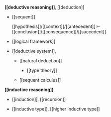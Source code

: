 
**[[deductive reasoning]]**, [[deduction]]

* [[sequent]]

  [[hypothesis]]/[[context]]/[[antecedent]] $\vdash$ [[conclusion]]/[[consequence]]/[[succedent]]

* [[logical framework]]

* [[deductive system]], 

  * [[natural deduction]]

    * [[type theory]]

  * [[sequent calculus]]

**[[inductive reasoning]]**

* [[induction]], [[recursion]]

* [[inductive type]], [[higher inductive type]]
